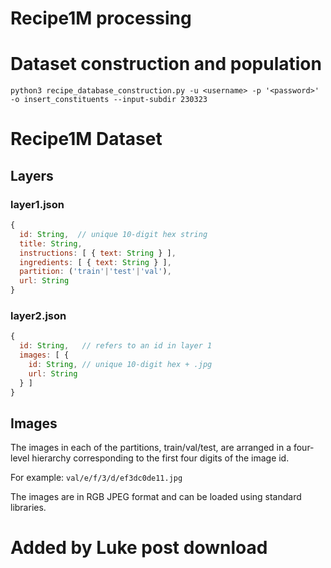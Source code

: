 # Recipe1M processing

# Dataset construction and population

```python3 recipe_database_construction.py -u <username> -p '<password>' -o insert_constituents --input-subdir 230323```


# Recipe1M Dataset

## Layers

### layer1.json

```js
{
  id: String,  // unique 10-digit hex string
  title: String,
  instructions: [ { text: String } ],
  ingredients: [ { text: String } ],
  partition: ('train'|'test'|'val'),
  url: String
}
```

### layer2.json

```js
{
  id: String,   // refers to an id in layer 1
  images: [ {
    id: String, // unique 10-digit hex + .jpg
    url: String
  } ]
}
```

## Images

The images in each of the partitions, train/val/test, are arranged in a four-level hierarchy corresponding to the first four digits of the image id.

For example: `val/e/f/3/d/ef3dc0de11.jpg`

The images are in RGB JPEG format and can be loaded using standard libraries.


# Added by Luke post download

 
